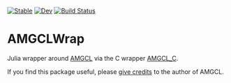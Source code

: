 [![Stable](https://img.shields.io/badge/docs-stable-blue.svg)](https://j-fu.github.io/AMGCLWrap.jl/stable/)
[![Dev](https://img.shields.io/badge/docs-dev-blue.svg)](https://j-fu.github.io/AMGCLWrap.jl/dev/)
[![Build Status](https://github.com/j-fu/AMGCLWrap.jl/actions/workflows/CI.yml/badge.svg?branch=main)](https://github.com/j-fu/AMGCLWrap.jl/actions/workflows/CI.yml?query=branch%3Amain)

# AMGCLWrap

Julia wrapper around  [AMGCL](https://github.com/ddemidov/amgcl) via the C wrapper [AMGCL_C](https://github.com/j-fu/amgcl_c).

If you find this package useful, please  [give credits](https://github.com/ddemidov/amgcl?tab=readme-ov-file#referencing) to the author of AMGCL.

